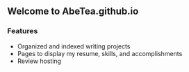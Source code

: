 ## Welcome to AbeTea.github.io

### Features
* Organized and indexed writing projects
* Pages to display my resume, skills, and accomplishments
* Review hosting
